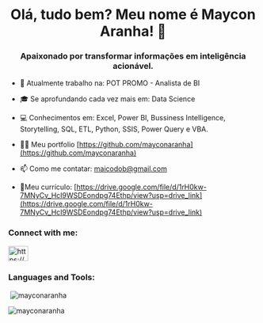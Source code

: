 <h1 align="center">Olá, tudo bem? Meu nome é Maycon Aranha! 👋</h1>
<h3 align="center">Apaixonado por transformar informações em inteligência acionável.</h3>



- 🔭 Atualmente trabalho na: POT PROMO - Analista de BI

- 🎓 Se aprofundando cada vez mais em: Data Science

- 💻 Conhecimentos em: Excel, Power BI, Bussiness Intelligence, Storytelling, SQL, ETL, Python, SSIS, Power Query e VBA.

- 👨‍💻 Meu portfolio [https://github.com/mayconaranha](https://github.com/mayconaranha)

- 📫 Como me contatar: maicodob@gmail.com

- 📄Meu currículo: [https://drive.google.com/file/d/1rH0kw-7MNyCv_HcI9WSDEondpg74Ethp/view?usp=drive_link](https://drive.google.com/file/d/1rH0kw-7MNyCv_HcI9WSDEondpg74Ethp/view?usp=drive_link)

<h3 align="left">Connect with me:</h3>
<p align="left">
<a href="https://www.linkedin.com/in/maycon-henrique-aranha-da-silva-319b87193/" target="blank"><img align="center" src="https://raw.githubusercontent.com/rahuldkjain/github-profile-readme-generator/master/src/images/icons/Social/linked-in-alt.svg" alt="https://www.linkedin.com/in/maycon-aranha-319b87193/" height="30" width="40" /></a>
</p>

<h3 align="left">Languages and Tools:</h3>


<p>&nbsp;<img align="center" src="https://github-readme-stats.vercel.app/api?username=mayconaranha&show_icons=true&locale=en" alt="mayconaranha" /></p>

<p><img align="center" src="https://github-readme-streak-stats.herokuapp.com/?user=mayconaranha&" alt="mayconaranha" /></p>
